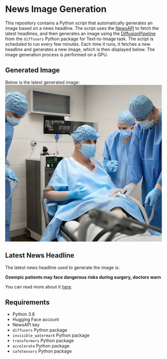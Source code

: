 # News Image Generation
This repository contains a Python script that automatically generates an image based on a news headline. The script uses the [NewsAPI](https://newsapi.org/) to fetch the latest headlines, and then generates an image using the [DiffusionPipeline](https://github.com/huggingface/diffusers) from the `diffusers` Python package for Text-to-Image task.
The script is scheduled to run every few minutes. Each time it runs, it fetches a new headline and generates a new image, which is then displayed below. The image generation process is performed on a GPU.

## Generated Image
Below is the latest generated image:
![Generated Image](image.png)

## Latest News Headline
The latest news headline used to generate the image is:

**Ozempic patients may face dangerous risks during surgery, doctors warn**

You can read more about it [here](https://news.google.com/rss/articles/CBMimAFBVV95cUxQdUJuNHdYUk5WYm9xVWFwUnQwem1ldVZ0V1hnVEpOSDJmTktORFI1aU9ORFJJdlMyeERfb0t5OEFvMTlhTFI0SWduaFJsdHZScl9mT240RlFfbUE5bXItMWo1SjFIMXZzeVAyRnkzc081S3pTb2wxTDBnWTZvVUF4cU5zcTdxMU94Q29RcGNNZXc5STFXV1o4QtIBngFBVV95cUxPdmhwNENGeTIzT2YzNE5Xc3MtTm5UcEFPQWpUX01vODdfdkxtcklaZWc0RWdScU5uMFhydDVCNllaV0ZTblhDX0w1bl9rMlFnbFRxTkVPOUdhaEUtdi1FVG9yYmZUamd2bEFtczZhSlMzZEhGbTFLZldqMnQ3QXZyTl82UU00NzJFZ09fMWFKcUJIZ0taQ2NTWG1LYmVYUQ?oc=5).

## Requirements
- Python 3.8
- Hugging Face account
- NewsAPI key
- `diffusers` Python package
- `invisible_watermark` Python package
- `transformers` Python package
- `accelerate` Python package
- `safetensors` Python package
